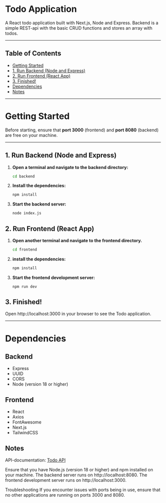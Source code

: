 # Todo Application

A React todo application built with Next.js, Node and Express.
Backend is a simple REST-api with the basic CRUD functions and stores an array with todos.

---

## Table of Contents

- [Getting Started](#getting-started)
- [1. Run Backend (Node and Express)](#1-run-backend-node-and-express)
- [2. Run Frontend (React App)](#2-run-frontend-react-app)
- [3. Finished!](#3-finished)
- [Dependencies](#dependencies)
- [Notes](#notes)

---

# Getting Started

Before starting, ensure that **port 3000** (frontend) and **port 8080** (backend) are free on your machine.

---

## 1. Run Backend (Node and Express)

1. **Open a terminal and navigate to the backend directory:**

   ```bash
   cd backend
   ```

2. **Install the dependencies:**
   ```bash
   npm install
   ```
3. **Start the backend server:**
   ```bash
   node index.js
   ```

## 2. Run Frontend (React App)

1. **Open another terminal and navigate to the frontend directory.**

   ```bash
   cd frontend


   ```

2. **install the dependencies:**

   ```bash
   npm install
   ```

3. **Start the frontend development server:**
   ```bash
   npm run dev
   ```

## 3. Finished!

Open http://localhost:3000 in your browser to see the Todo application.

---

# Dependencies

## Backend

- Express
- UUID
- CORS
- Node (version 18 or higher)

## Frontend

- React
- Axios
- FontAwesome
- Next.js
- TailwindCSS

## Notes

API-documentation: [Todo API](https://app.swaggerhub.com/apis-docs/HannahLindback/TodoApi/1.0.0#//)

Ensure that you have Node.js (version 18 or higher) and npm installed on your machine.
The backend server runs on http://localhost:8080.
The frontend development server runs on http://localhost:3000.

Troubleshooting
If you encounter issues with ports being in use, ensure that no other applications are running on ports 3000 and 8080.
